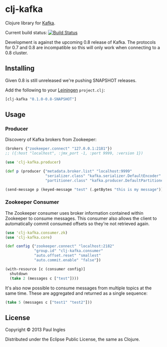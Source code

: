 # clj-kafka

Clojure library for [Kafka](http://incubator.apache.org/kafka/).

Current build status: [![Build Status](https://travis-ci.org/pingles/clj-kafka.png?branch=0.8)](https://travis-ci.org/pingles/clj-kafka)

Development is against the upcoming 0.8 release of Kafka. The protocols for 0.7 and 0.8 are incompatible so this will only work when connecting to a 0.8 cluster.

## Installing

Given 0.8 is still unreleased we're pushing SNAPSHOT releases.

Add the following to your [Leiningen](http://github.com/technomancy/leiningen) `project.clj`:

```clj
[clj-kafka "0.1.0-0.8-SNAPSHOT"]
```

## Usage

### Producer

Discovery of Kafka brokers from Zookeeper:

```clj
(brokers {"zookeeper.connect" "127.0.0.1:2181"})
;; ({:host "localhost", :jmx_port -1, :port 9999, :version 1})
```

```clj
(use 'clj-kafka.producer)

(def p (producer {"metadata.broker.list" "localhost:9999"
                  "serializer.class" "kafka.serializer.DefaultEncoder"
                  "partitioner.class" "kafka.producer.DefaultPartitioner"}))

(send-message p (keyed-message "test" (.getBytes "this is my message")))
```

### Zookeeper Consumer

The Zookeeper consumer uses broker information contained within Zookeeper to consume messages. This consumer also allows the client to automatically commit consumed offsets so they're not retrieved again.

```clj
(use 'clj-kafka.consumer.zk)
(use 'clj-kafka.core)

(def config {"zookeeper.connect" "localhost:2182"
             "group.id" "clj-kafka.consumer"
             "auto.offset.reset" "smallest"
             "auto.commit.enable" "false"})

(with-resource [c (consumer config)]
  shutdown
  (take 2 (messages c ["test"])))
```

It's also now possible to consume messages from multiple topics at the same time. These are aggregated and returned as a single sequence:

```clojure
(take 5 (messages c ["test1" "test2"]))
```

## License

Copyright &copy; 2013 Paul Ingles

Distributed under the Eclipse Public License, the same as Clojure.

